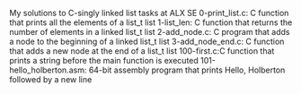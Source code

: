 My solutions to C-singly linked list tasks at ALX SE
0-print_list.c: C function that prints all the elements of a list_t list
1-list_len: C function that returns the number of elements in a linked list_t list
2-add_node.c: C program that adds a node to the beginning of a linked list_t list
3-add_node_end.c: C function that adds a new node at the end of a list_t list
100-first.c:C function that prints a string before the main function is executed
101-hello_holberton.asm: 64-bit assembly program that prints Hello, Holberton followed by a new line
